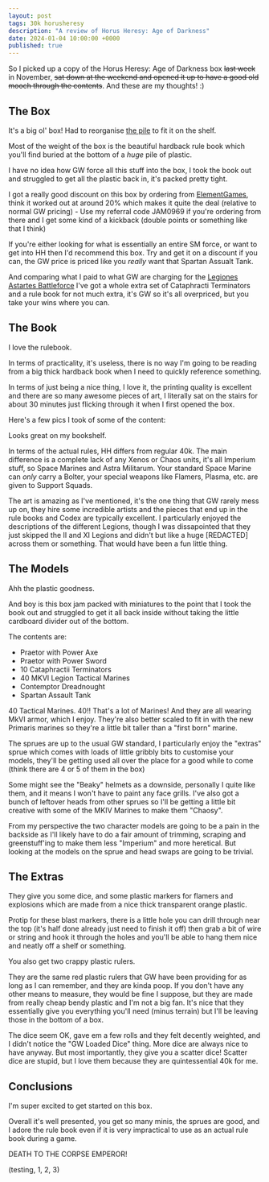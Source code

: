 ```yaml
---
layout: post
tags: 30k horusheresy
description: "A review of Horus Heresy: Age of Darkness"
date: 2024-01-04 10:00:00 +0000
published: true
---
```


So I picked up a copy of the Horus Heresy: Age of Darkness box ~~last week~~ in November, ~~sat down at the weekend and opened it up to have a good old mooch through the contents~~. And these are my thoughts! :)

## The Box

It's a big ol' box! Had to reorganise [the pile](https://paintsplastic.com/the-pile-of-shame) to fit it on the shelf.

Most of the weight of the box is the beautiful hardback rule book which you'll find buried at the bottom of a *huge* pile of plastic.

I have no idea how GW force all this stuff into the box, I took the book out and struggled to get all the plastic back in, it's packed pretty tight.

I got a really good discount on this box by ordering from [ElementGames](https://elementgames.co.uk), think it worked out at around 20% which makes it quite the deal (relative to normal GW pricing) - Use my referral code JAM0969 if you're ordering from there and I get some kind of a kickback (double points or something like that I think)

If you're either looking for what is essentially an entire SM force, or want to get into HH then I'd recommend this box. Try and get it on a discount if you can, the GW price is priced like you *really* want that Spartan Assualt Tank.

And comparing what I paid to what GW are charging for the [Legiones Astartes Battleforce](https://www.warhammer.com/en-GB/shop/horus-heresy-legiones-astartes-battle-group-2023) I've got a whole extra set of Cataphracti Terminators and a rule book for not much extra, it's GW so it's all overpriced, but you take your wins where you can.

## The Book

I love the rulebook.

In terms of practicality, it's useless, there is no way I'm going to be reading from a big thick hardback book when I need to quickly reference something.

In terms of just being a nice thing, I love it, the printing quality is excellent and there are so many awesome pieces of art, I literally sat on the stairs for about 30 minutes just flicking through it when I first opened the box.

Here's a few pics I took of some of the content:

Looks great on my bookshelf. 

In terms of the actual rules, HH differs from regular 40k. The main difference is a complete lack of any Xenos or Chaos units, it's all Imperium stuff, so Space Marines and Astra Militarum. Your standard Space Marine can *only* carry a Bolter, your special weapons like Flamers, Plasma, etc. are given to Support Squads.

The art is amazing as I've mentioned, it's the one thing that GW rarely mess up on, they hire some incredible artists and the pieces that end up in the rule books and Codex are typically excellent. I particularly enjoyed the descriptions of the different Legions, though I was dissapointed that they just skipped the II and XI Legions and didn't but like a huge [REDACTED] across them or something. That would have been a fun little thing.

## The Models

Ahh the plastic goodness.

And boy is this box jam packed with miniatures to the point that I took the book out and struggled to get it all back inside without taking the little cardboard divider out of the bottom.

The contents are:

- Praetor with Power Axe
- Praetor with Power Sword
- 10 Cataphractii Terminators
- 40 MKVI Legion Tactical Marines
- Contemptor Dreadnought
- Spartan Assault Tank

40 Tactical Marines. 40!! That's a lot of Marines! And they are all wearing MkVI armor, which I enjoy. They're also better scaled to fit in with the new Primaris marines so they're a little bit taller than a "first born" marine.

The sprues are up to the usual GW standard, I particularly enjoy the "extras" sprue which comes with loads of little gribbly bits to customise your models, they'll be getting used all over the place for a good while to come (think there are 4 or 5 of them in the box)

Some might see the "Beaky" helmets as a downside, personally I quite like them, and it means I won't have to paint any face grills. I've also got a bunch of leftover heads from other sprues so I'll be getting a little bit creative with some of the MKIV Marines to make them "Chaosy".

From my perspective the two character models are going to be a pain in the backside as I'll likely have to do a fair amount of trimming, scraping and greenstuff'ing to make them less "Imperium" and more heretical. But looking at the models on the sprue and head swaps are going to be trivial.

## The Extras

They give you some dice, and some plastic markers for flamers and explosions which are made from a nice thick transparent orange plastic.

Protip for these blast markers, there is a little hole you can drill through near the top (it's half done already just need to finish it off) then grab a bit of wire or string and hook it through the holes and you'll be able to hang them nice and neatly off a shelf or something.

You also get two crappy plastic rulers.

They are the same red plastic rulers that GW have been providing for as long as I can remember, and they are kinda poop. If you don't have any other means to measure, they would be fine I suppose, but they are made from really cheap bendy plastic and I'm not a big fan. It's nice that they essentially give you everything you'll need (minus terrain) but I'll be leaving those in the bottom of a box.

The dice seem OK, gave em a few rolls and they felt decently weighted, and I didn't notice the "GW Loaded Dice" thing. More dice are always nice to have anyway. But most importantly, they give you a scatter dice! Scatter dice are stupid, but I love them because they are quintessential 40k for me.

## Conclusions

I'm super excited to get started on this box.

Overall it's well presented, you get so many minis, the sprues are good, and I adore the rule book even if it is very impractical to use as an actual rule book during a game.

DEATH TO THE CORPSE EMPEROR!

(testing, 1, 2, 3)